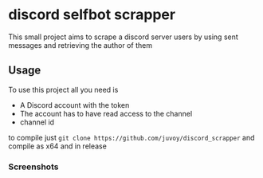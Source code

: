 # discord selfbot scrapper
This small project aims to scrape a discord server users by using sent messages and retrieving the author of them

## Usage
To use this project all you need is
 - A Discord account with the token
 - The account has to have read access to the channel
 - channel id

to compile just `git clone https://github.com/juvoy/discord_scrapper` and compile as x64 and in release

### Screenshots
